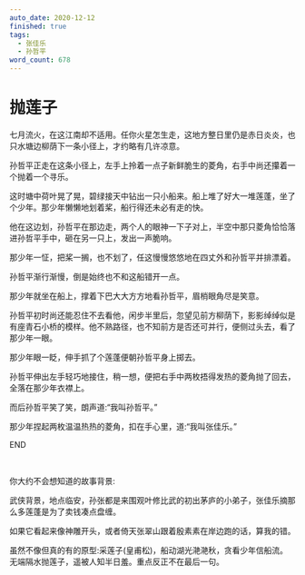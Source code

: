 ```yaml
---
auto_date: 2020-12-12
finished: true
tags:
  - 张佳乐
  - 孙哲平
word_count: 678
---
```


# 抛莲子

七月流火，在这江南却不适用。任你火星怎生走，这地方整日里仍是赤日炎炎，也只水塘边柳荫下一条小径上，才约略有几许凉意。

孙哲平正走在这条小径上，左手上拎着一点子新鲜脆生的菱角，右手中尚还攥着一个抛着一个寻乐。

这时塘中荷叶晃了晃，碧绿接天中钻出一只小船来。船上堆了好大一堆莲蓬，坐了个少年。那少年懒懒地划着桨，船行得还未必有走的快。

他在这边划，孙哲平在那边走，两个人的眼神一下子对上，半空中那只菱角恰恰落进孙哲平手中，砸在另一只上，发出一声脆响。

那少年一怔，把桨一搁，也不划了，任这慢慢悠悠地在四丈外和孙哲平并排漂着。

孙哲平渐行渐慢，倒是始终也不和这船错开一点。

那少年就坐在船上，撑着下巴大大方方地看孙哲平，眉梢眼角尽是笑意。

孙哲平初时尚还能忍住不去看他，闲步半里后，忽望见前方柳荫下，影影绰绰似是有座青石小桥的模样。他不熟路径，也不知前方是否还可并行，便侧过头去，看了那少年一眼。

那少年眼一眨，伸手抓了个莲蓬便朝孙哲平身上掷去。

孙哲平伸出左手轻巧地接住，稍一想，便把右手中两枚捂得发热的菱角抛了回去，全落在那少年衣襟上。

而后孙哲平笑了笑，朗声道:“我叫孙哲平。”

那少年捏起两枚温温热热的菱角，扣在手心里，道:“我叫张佳乐。”

END

<br>

你大约不会想知道的故事背景:

武侠背景，地点临安，孙张都是来围观叶修比武的初出茅庐的小弟子，张佳乐摘那么多莲蓬是为了卖钱凑点盘缠。

如果它看起来像神雕开头，或者倚天张翠山跟着殷素素在岸边跑的话，算我的错。

虽然不像但真的有的原型:采莲子(皇甫松)，船动湖光滟滟秋，贪看少年信船流。无端隔水抛莲子，遥被人知半日羞。重点反正不在最后一句。

<br>

